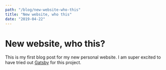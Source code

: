 ```yaml
---
path: "/blog/new-website-who-this"
title: "New website, who this"
date: "2019-04-22"
---
```


# New website, who this?
This is my first blog post for my new personal website.
I am super excited to have tried out [Gatsby](https://www.gatsbyjs.org) for this project. 